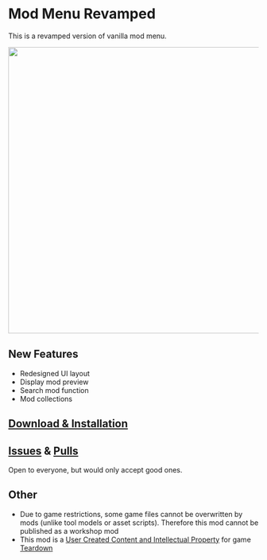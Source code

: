 # Mod Menu Revamped

This is a revamped version of vanilla mod menu.

<img src="https://user-images.githubusercontent.com/70589524/215516129-fe398945-84b0-48a9-8e66-1d69510ec950.png" width="576px" align="center">

## New Features

* Redesigned UI layout
* Display mod preview
* Search mod function
* Mod collections

## [Download & Installation](../../releases)

## [Issues](../../issues) & [Pulls](../../pulls)

Open to everyone, but would only accept good ones.

## Other

* Due to game restrictions, some game files cannot be overwritten by mods (unlike tool models or asset scripts). Therefore this mod cannot be published as a workshop mod
* This mod is a [User Created Content and Intellectual Property](https://store.steampowered.com/eula/1167630_eula_0) for game [Teardown](https://www.teardowngame.com/)
